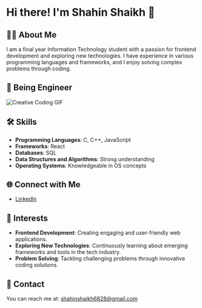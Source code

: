 
# Hi there! I'm Shahin Shaikh 👋

## 👨‍💻 About Me
I am a final year Information Technology student with a passion for frontend development and exploring new technologies. I have experience in various programming languages and frameworks, and I enjoy solving complex problems through coding.

## 🎨 Being Engineer
![Creative Coding GIF](https://media4.giphy.com/media/v1.Y2lkPTc5MGI3NjExdzkwY3BqMjU3djAxZWFhdno1bG1oa3l0NW12eTBoNnVuajdjM3JhbSZlcD12MV9pbnRlcm5hbF9naWZfYnlfaWQmY3Q9Zw/bGgsc5mWoryfgKBx1u/giphy.webp)

## 🛠️ Skills
- **Programming Languages**: C, C++, JavaScript
- **Frameworks**: React
- **Databases**: SQL
- **Data Structures and Algorithms**: Strong understanding
- **Operating Systems**: Knowledgeable in OS concepts

## 🌐 Connect with Me
- [LinkedIn](https://www.linkedin.com/in/shahin-shaikh-5b6568229/)

## 🚀 Interests
 
- **Frontend Development**: Creating engaging and user-friendly web applications.
- **Exploring New Technologies**: Continuously learning about emerging frameworks and tools in the tech industry.
- **Problem Solving**: Tackling challenging problems through innovative coding solutions.

## 📧 Contact
You can reach me at: shahinshaikh6828@gmail.com

 
